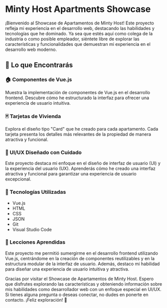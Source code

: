 # Minty Host Apartments Showcase
¡Bienvenido al Showcase de Apartamentos de Minty Host! Este proyecto refleja mi experiencia en el desarrollo web, destacando las habilidades y tecnologías que he dominado. Ya sea que estés aquí como colega de la industria o como posible empleador, siéntete libre de explorar las características y funcionalidades que demuestran mi experiencia en el desarrollo web moderno.

## 📌 Lo que Encontrarás
### 🏠 Componentes de Vue.js
Muestra la implementación de componentes de Vue.js en el desarrollo frontend. Descubre cómo he estructurado la interfaz para ofrecer una experiencia de usuario intuitiva.

### 🃏 Tarjetas de Vivienda
Explora el diseño tipo "Card" que he creado para cada apartamento. Cada tarjeta presenta los detalles más relevantes de la propiedad de manera atractiva y funcional.

### 🎨 UI/UX Diseñado con Cuidado
Este proyecto destaca mi enfoque en el diseño de interfaz de usuario (UI) y la experiencia del usuario (UX). Aprenderás cómo he creado una interfaz atractiva y funcional para garantizar una experiencia de usuario excepcional.

### 🌟 Tecnologías Utilizadas
- Vue.js
- HTML
- CSS
- JSON
- Git
- Visual Studio Code

### 🌱 Lecciones Aprendidas 
Este proyecto me permitió sumergirme en el desarrollo frontend utilizando Vue.js, centrándome en la creación de componentes reutilizables y en la estructura modular de la interfaz de usuario. Además, destaco mi habilidad para diseñar una experiencia de usuario intuitiva y atractiva.



Gracias por visitar el Showcase de Apartamentos de Minty Host. Espero que disfrutes explorando las características y obteniendo información sobre mis habilidades como desarrollador web con un enfoque especial en UI/UX. Si tienes alguna pregunta o deseas conectar, no dudes en ponerte en contacto. ¡Feliz exploración! 🌟
